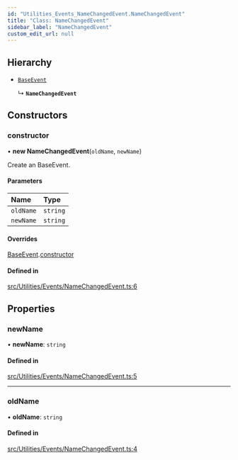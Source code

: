 ```yaml
---
id: "Utilities_Events_NameChangedEvent.NameChangedEvent"
title: "Class: NameChangedEvent"
sidebar_label: "NameChangedEvent"
custom_edit_url: null
---
```




## Hierarchy

- [`BaseEvent`](../Utilities_BaseEvent.BaseEvent)

  ↳ **`NameChangedEvent`**

## Constructors

### constructor

• **new NameChangedEvent**(`oldName`, `newName`)

Create an BaseEvent.

#### Parameters

| Name | Type |
| :------ | :------ |
| `oldName` | `string` |
| `newName` | `string` |

#### Overrides

[BaseEvent](../Utilities_BaseEvent.BaseEvent).[constructor](../Utilities_BaseEvent.BaseEvent#constructor)

#### Defined in

[src/Utilities/Events/NameChangedEvent.ts:6](https://github.com/ZeaInc/zea-engine/blob/bfc726cd6/src/Utilities/Events/NameChangedEvent.ts#L6)

## Properties

### newName

• **newName**: `string`

#### Defined in

[src/Utilities/Events/NameChangedEvent.ts:5](https://github.com/ZeaInc/zea-engine/blob/bfc726cd6/src/Utilities/Events/NameChangedEvent.ts#L5)

___

### oldName

• **oldName**: `string`

#### Defined in

[src/Utilities/Events/NameChangedEvent.ts:4](https://github.com/ZeaInc/zea-engine/blob/bfc726cd6/src/Utilities/Events/NameChangedEvent.ts#L4)

